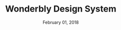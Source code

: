 ---
date: February 01, 2018
title: Wonderbly Design System
company: Wonderbly
link: http://design-system.wonderbly.com/
image: images/systems/wonderbly.jpg
description: We’ve been working to create this design system as a centralised hub for showcasing our design rules, principles, and frontend components.

---